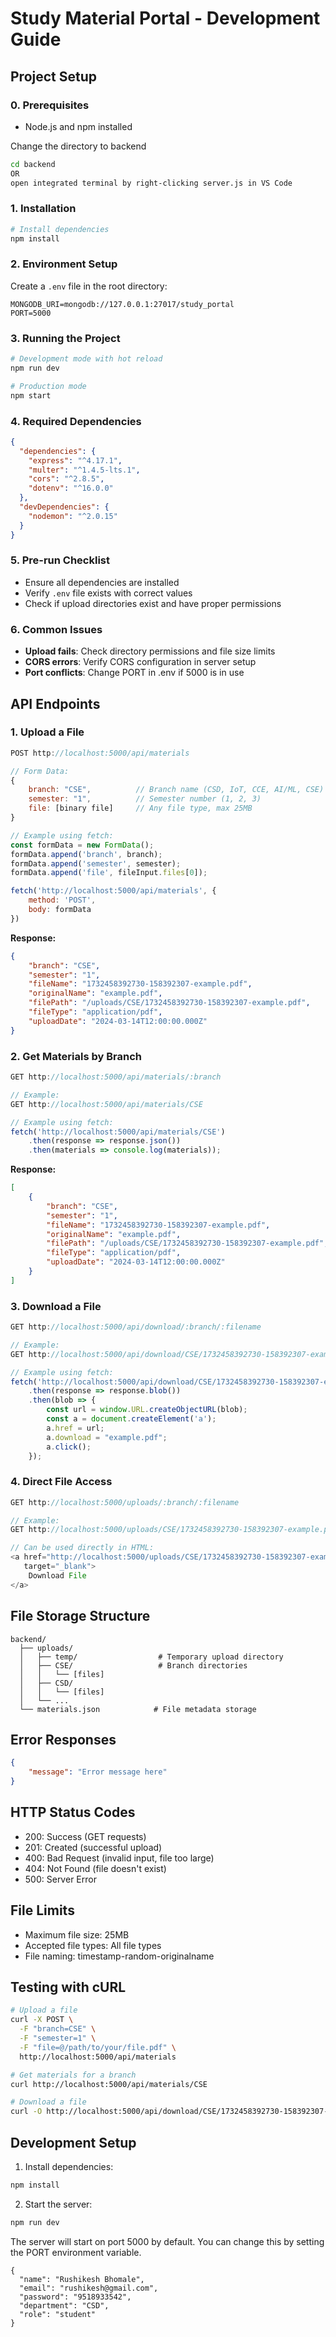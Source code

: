 # Study Material Portal - Development Guide

## Project Setup
### 0. Prerequisites
- Node.js and npm installed

Change the directory to backend
```bash
cd backend
OR
open integrated terminal by right-clicking server.js in VS Code
```

### 1. Installation
```bash
# Install dependencies
npm install
```

### 2. Environment Setup
Create a `.env` file in the root directory:
```env
MONGODB_URI=mongodb://127.0.0.1:27017/study_portal
PORT=5000
```

### 3. Running the Project
```bash
# Development mode with hot reload
npm run dev

# Production mode
npm start

```

### 4. Required Dependencies
```json
{
  "dependencies": {
    "express": "^4.17.1",
    "multer": "^1.4.5-lts.1",
    "cors": "^2.8.5",
    "dotenv": "^16.0.0"
  },
  "devDependencies": {
    "nodemon": "^2.0.15"
  }
}
```

### 5. Pre-run Checklist
- Ensure all dependencies are installed
- Verify `.env` file exists with correct values
- Check if upload directories exist and have proper permissions

### 6. Common Issues
- **Upload fails**: Check directory permissions and file size limits
- **CORS errors**: Verify CORS configuration in server setup
- **Port conflicts**: Change PORT in .env if 5000 is in use

## API Endpoints

### 1. Upload a File
```javascript
POST http://localhost:5000/api/materials

// Form Data:
{
    branch: "CSE",          // Branch name (CSD, IoT, CCE, AI/ML, CSE)
    semester: "1",          // Semester number (1, 2, 3)
    file: [binary file]     // Any file type, max 25MB
}

// Example using fetch:
const formData = new FormData();
formData.append('branch', branch);
formData.append('semester', semester);
formData.append('file', fileInput.files[0]);

fetch('http://localhost:5000/api/materials', {
    method: 'POST',
    body: formData
})
```

**Response:**
```json
{
    "branch": "CSE",
    "semester": "1",
    "fileName": "1732458392730-158392307-example.pdf",
    "originalName": "example.pdf",
    "filePath": "/uploads/CSE/1732458392730-158392307-example.pdf",
    "fileType": "application/pdf",
    "uploadDate": "2024-03-14T12:00:00.000Z"
}
```

### 2. Get Materials by Branch
```javascript
GET http://localhost:5000/api/materials/:branch

// Example:
GET http://localhost:5000/api/materials/CSE

// Example using fetch:
fetch('http://localhost:5000/api/materials/CSE')
    .then(response => response.json())
    .then(materials => console.log(materials));
```

**Response:**
```json
[
    {
        "branch": "CSE",
        "semester": "1",
        "fileName": "1732458392730-158392307-example.pdf",
        "originalName": "example.pdf",
        "filePath": "/uploads/CSE/1732458392730-158392307-example.pdf",
        "fileType": "application/pdf",
        "uploadDate": "2024-03-14T12:00:00.000Z"
    }
]
```

### 3. Download a File
```javascript
GET http://localhost:5000/api/download/:branch/:filename

// Example:
GET http://localhost:5000/api/download/CSE/1732458392730-158392307-example.pdf

// Example using fetch:
fetch('http://localhost:5000/api/download/CSE/1732458392730-158392307-example.pdf')
    .then(response => response.blob())
    .then(blob => {
        const url = window.URL.createObjectURL(blob);
        const a = document.createElement('a');
        a.href = url;
        a.download = "example.pdf";
        a.click();
    });
```

### 4. Direct File Access
```javascript
GET http://localhost:5000/uploads/:branch/:filename

// Example:
GET http://localhost:5000/uploads/CSE/1732458392730-158392307-example.pdf

// Can be used directly in HTML:
<a href="http://localhost:5000/uploads/CSE/1732458392730-158392307-example.pdf" 
   target="_blank">
    Download File
</a>
```

## File Storage Structure
```
backend/
  ├── uploads/
  │   ├── temp/                  # Temporary upload directory
  │   ├── CSE/                   # Branch directories
  │   │   └── [files]
  │   ├── CSD/
  │   │   └── [files]
  │   └── ...
  └── materials.json            # File metadata storage
```

## Error Responses
```json
{
    "message": "Error message here"
}
```

## HTTP Status Codes
- 200: Success (GET requests)
- 201: Created (successful upload)
- 400: Bad Request (invalid input, file too large)
- 404: Not Found (file doesn't exist)
- 500: Server Error

## File Limits
- Maximum file size: 25MB
- Accepted file types: All file types
- File naming: timestamp-random-originalname

## Testing with cURL
```bash
# Upload a file
curl -X POST \
  -F "branch=CSE" \
  -F "semester=1" \
  -F "file=@/path/to/your/file.pdf" \
  http://localhost:5000/api/materials

# Get materials for a branch
curl http://localhost:5000/api/materials/CSE

# Download a file
curl -O http://localhost:5000/api/download/CSE/1732458392730-158392307-example.pdf
```

## Development Setup
1. Install dependencies:
```bash
npm install
```

2. Start the server:
```bash
npm run dev
```

The server will start on port 5000 by default. You can change this by setting the PORT environment variable.





```
{
  "name": "Rushikesh Bhomale",
  "email": "rushikesh@gmail.com",
  "password": "9518933542",
  "department": "CSD",
  "role": "student"
}
```

